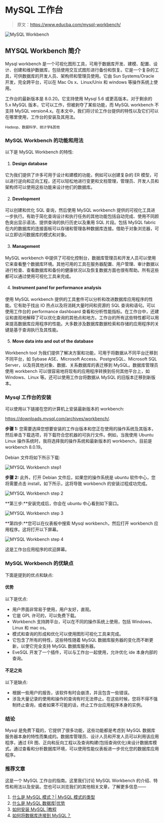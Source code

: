# MySQL 工作台

> 原文：<https://www.educba.com/mysql-workbench/>

![MySQL Workbench](img/0bfb63be805790a424a1181874083d1c.png)



## MYSQL Workbench 简介

Mysql workbench 是一个可视化图形工具，可用于数据库开发、建模、配置、设计、创建和维护数据库，包括使用交互式图形进行备份和恢复。它是一个复杂的工具，可供数据库的开发人员、架构师和管理员使用。它由 Sun Systems/Oracle 开发，完全跨平台，可以在 Mac Os x、Linux/Unix 和 windows 等操作系统上使用。

工作台的最新版本是 8.0.20。它支持使用 Mysql 5.6 或更高版本。对于剩余的 5.x MySQL 版本，它可以工作，但被剥夺了某些功能，而 MySQL workbench 不支持 MySQL version4.x。在本文中，我们将讨论工作台提供的特性以及它们可以在哪里使用，工作台的安装及其用法。

<small>Hadoop、数据科学、统计学&其他</small>

### MySQL Workbench 的功能和用法

以下是 MySQL Workbench 的特性:

1.  #### Design database

它为我们提供了许多可用于设计和建模的功能，例如可以创建复杂的 ER 模型，可以进行逆向和正向工程，还可以轻松地进行变更和文档管理，管理员、开发人员和架构师可以使用这些功能来设计他们的数据库。

2.  #### Development

可以创建和优化 SQL 查询，然后使用 MySQL workbench 提供的可视化工具进一步执行。有助于简化查询设计和执行任务的其他功能包括自动完成、使用不同颜色突出显示语法、提供查询的执行历史以及重用 SQL 片段。包括 MySQL fabric 在内的数据库的连接面板可以存储和管理各种数据库连接。借助于对象浏览器，可以立即访问数据库的模式和对象。

3.  #### Management

MySQL workbench 中提供了可视化控制台，数据库管理员和开发人员可以使用它来查看整个数据库环境。其他可用的工具在服务器配置、用户管理、审计数据以进行检查、查看数据库和备份的健康状况以及恢复数据方面也很有帮助。所有这些都可以通过使用可视化工具来完成。

4.  #### Instrument panel for performance analysis

使用 MySQL workbench 提供的工具套件可以分析和改进数据库应用程序的性能。它有助于找出 IO 热点以及将消耗大量时间和资源的 SQL 查询和语句。可以使用工作台的 performance dashboard 查看和分析性能指标。在工作台中，还建议和直观地解释了可以优化查询的其他点和地方。工作台的所有这些特性都可以用来提高数据库应用程序的性能。大多数涉及数据库数据检索和存储的应用程序的关键是基于查询执行及其性能。

5.  #### Move data into and out of the database

Workbench tool 为我们提供了解决方案和功能，可用于将数据从不同平台迁移到不同平台，如 Sybase ASE、Microsoft Access、PostgreSQL、Microsoft SQL Server，以及将其他对象、数据、关系数据库的表迁移到 MySQL。数据库管理员使用 workbench 可以很容易地将现有的应用程序转换到任何其他平台上，如 Windows、Linux 等。还可以使用工作台将数据从 MySQL 的旧版本迁移到新版本。

### Mysql 工作台的安装

可以使用以下链接在您的计算机上安装最新版本的 workbench:

https://downloads.mysql.com/archives/workbench/.

**步骤 1:** 您需要选择您想要安装的工作台版本和您正在使用的操作系统及其版本，然后单击下载选项，将下载符合您机器的可执行文件。例如，当我使用 Ubuntu Linux 操作系统时，我将选择我的操作系统和最新版本的 workbench，目前是 workbench 8.0.19。

Debian 文件将如下所示下载:

![MYSQL Workbench step1](img/25410ffed51d4ad1b6efe69a0472d9fc.png)



**步骤 2:** 此外，打开 Debian 文件后，如果您的操作系统是 ubuntu 软件中心，您将需要点击 install，如下所示，这将导致 workbench 的安装过程成功完成。

![MYSQL Workbench step 2](img/ac99c5af619a3942870c80e955d41580.png)



**第三步:**安装完成后，你会在 ubuntu 中心看到如下窗口。

![MYSQL Workbench step 3](img/8798577ab7a867a41568fd9b51ad5692.png)



**第四步:**您可以在仪表板中搜索 Mysql workbench，然后打开 workbench 应用程序。这将打开以下屏幕。

![MYSQL Workbench step 4](img/a3c7e58daf9f1d14d75e48e8ce0d9f35.png)



这是工作台应用程序的欢迎屏幕。

### MySQL Workbench 的优缺点

下面是提到的优点和缺点:

#### 优势

以下是优点:

*   用户界面非常易于使用，用户友好，直观。
*   它是 GPL 许可的，可以免费下载。
*   Workbench 支持跨平台，可以在不同的操作系统上使用，包括 Windows、Linux 和 mac os。
*   模式和查询的形成和优化可以使用图形可视化工具来完成。
*   它包含了所有的特性，这些特性随着 MySQL 数据库服务器的变化而不断更新，以使它完全支持 MySQL 数据库服务器。
*   EveSQL 开发了一个插件，可以与工作台一起使用，允许优化 ide 本身内部的查询。

#### 不足之处

以下是缺点:

*   根据一些用户的报告，该软件有时会崩溃，并且包含一些错误。
*   涉及大量记录的使用和操作的查询有时无法停止。在这些时候，您将不得不强制终止查询，或者如果不可能的话，终止工作台应用程序本身的实例。

### 结论

Mysql 是免费下载的，它提供了很多功能，这些功能都是考虑到 MySQL 数据库服务器本身的特性而集成的。数据库管理员、设计人员和开发人员可以利用该应用程序，通过 ER 图、正向和反向工程以及查询构建(包括查询优化)来设计数据库模式。通过查看和分析数据库环境，可以使用性能仪表板进一步优化您的数据库应用程序。

### 推荐文章

这是一个 MySQL 工作台的指南。这里我们讨论 MySQL Workbench 的介绍、特性和用法以及安装。您也可以浏览我们的其他相关文章，了解更多信息——

1.  [什么是 MySQL 模式？| MySQL 模式的类型](https://www.educba.com/what-is-a-mysql-schema/)
2.  [什么是 MySQL 数据库|优势](https://www.educba.com/what-is-mysql-database/)
3.  [如何安装 MySQL |教程](https://www.educba.com/install-mysql/)
4.  [如何将数据库连接到 MySQL？](https://www.educba.com/connect-database-to-mysql/)





